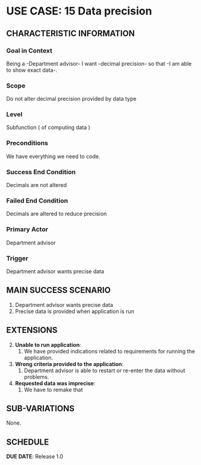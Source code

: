 # USE CASE: 15 Data precision

## CHARACTERISTIC INFORMATION

### Goal in Context

Being a -Department advisor- I want -decimal precision- so that -I am able to show exact data-.

### Scope

Do not alter decimal precision provided by data type

### Level

Subfunction ( of computing data )

### Preconditions

We have everything we need to code.

### Success End Condition

Decimals are not altered

### Failed End Condition

Decimals are altered to reduce precision

### Primary Actor

Department advisor

### Trigger

Department advisor wants precise data

## MAIN SUCCESS SCENARIO

1. Department advisor wants precise data
2. Precise data is provided when application is run


## EXTENSIONS

2. **Unable to run application**:
    1. We have provided indications related to requirements for running the application.
2. **Wrong criteria provided to the application**:
    1. Department advisor is able to restart or re-enter the data without problems.
1. **Requested data was imprecise**:
    1. We have to remake that

## SUB-VARIATIONS

None.

## SCHEDULE

**DUE DATE**: Release 1.0

